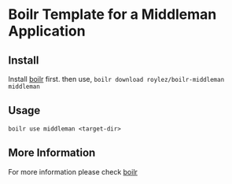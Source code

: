# Boilr Template for a Middleman Application

## Install
Install [boilr](https://github.com/tmrts/boilr) first. then use,
`boilr download roylez/boilr-middleman middleman`

## Usage
`boilr use middleman <target-dir>`

## More Information
For more information please check [boilr](https://github.com/tmrts/boilr)
